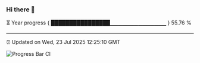 ### Hi there 👋

⏳ Year progress { ████████████████▁▁▁▁▁▁▁▁▁▁▁▁▁▁ } 55.76 %

---

⏰ Updated on Wed, 23 Jul 2025 12:25:10 GMT

![Progress Bar CI](https://github.com/Shyam-Makwana/GitHub-Actions-Demo/workflows/Progress%20Bar%20CI/badge.svg)
